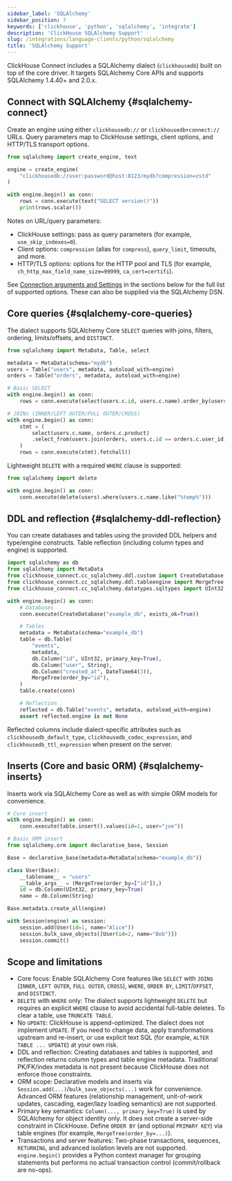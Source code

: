 ```yaml
---
sidebar_label: 'SQLAlchemy'
sidebar_position: 7
keywords: ['clickhouse', 'python', 'sqlalchemy', 'integrate']
description: 'ClickHouse SQLAlchemy Support'
slug: /integrations/language-clients/python/sqlalchemy
title: 'SQLAlchemy Support'
---
```


ClickHouse Connect includes a SQLAlchemy dialect (`clickhousedb`) built on top of the core driver. It targets SQLAlchemy Core APIs and supports SQLAlchemy 1.4.40+ and 2.0.x.

## Connect with SQLAlchemy {#sqlalchemy-connect}

Create an engine using either `clickhousedb://` or `clickhousedb+connect://` URLs. Query parameters map to ClickHouse settings, client options, and HTTP/TLS transport options.

```python
from sqlalchemy import create_engine, text

engine = create_engine(
    "clickhousedb://user:password@host:8123/mydb?compression=zstd"
)

with engine.begin() as conn:
    rows = conn.execute(text("SELECT version()"))
    print(rows.scalar())
```

Notes on URL/query parameters:
- ClickHouse settings: pass as query parameters (for example, `use_skip_indexes=0`).
- Client options: `compression` (alias for `compress`), `query_limit`, timeouts, and more.
- HTTP/TLS options: options for the HTTP pool and TLS (for example, `ch_http_max_field_name_size=99999`, `ca_cert=certifi`).

See [Connection arguments and Settings](driver-api.md#connection-arguments) in the sections below for the full list of supported options. These can also be supplied via the SQLAlchemy DSN.

## Core queries {#sqlalchemy-core-queries}

The dialect supports SQLAlchemy Core `SELECT` queries with joins, filters, ordering, limits/offsets, and `DISTINCT`.

```python
from sqlalchemy import MetaData, Table, select

metadata = MetaData(schema="mydb")
users = Table("users", metadata, autoload_with=engine)
orders = Table("orders", metadata, autoload_with=engine)

# Basic SELECT
with engine.begin() as conn:
    rows = conn.execute(select(users.c.id, users.c.name).order_by(users.c.id).limit(10)).fetchall()

# JOINs (INNER/LEFT OUTER/FULL OUTER/CROSS)
with engine.begin() as conn:
    stmt = (
        select(users.c.name, orders.c.product)
        .select_from(users.join(orders, users.c.id == orders.c.user_id))
    )
    rows = conn.execute(stmt).fetchall()
```

Lightweight `DELETE` with a required `WHERE` clause is supported:

```python
from sqlalchemy import delete

with engine.begin() as conn:
    conn.execute(delete(users).where(users.c.name.like("%temp%")))
```

## DDL and reflection {#sqlalchemy-ddl-reflection}

You can create databases and tables using the provided DDL helpers and type/engine constructs. Table reflection (including column types and engine) is supported.

```python
import sqlalchemy as db
from sqlalchemy import MetaData
from clickhouse_connect.cc_sqlalchemy.ddl.custom import CreateDatabase, DropDatabase
from clickhouse_connect.cc_sqlalchemy.ddl.tableengine import MergeTree
from clickhouse_connect.cc_sqlalchemy.datatypes.sqltypes import UInt32, String, DateTime64

with engine.begin() as conn:
    # Databases
    conn.execute(CreateDatabase("example_db", exists_ok=True))

    # Tables
    metadata = MetaData(schema="example_db")
    table = db.Table(
        "events",
        metadata,
        db.Column("id", UInt32, primary_key=True),
        db.Column("user", String),
        db.Column("created_at", DateTime64(3)),
        MergeTree(order_by="id"),
    )
    table.create(conn)

    # Reflection
    reflected = db.Table("events", metadata, autoload_with=engine)
    assert reflected.engine is not None
```

Reflected columns include dialect-specific attributes such as `clickhousedb_default_type`, `clickhousedb_codec_expression`, and `clickhousedb_ttl_expression` when present on the server.

## Inserts (Core and basic ORM) {#sqlalchemy-inserts}

Inserts work via SQLAlchemy Core as well as with simple ORM models for convenience.

```python
# Core insert
with engine.begin() as conn:
    conn.execute(table.insert().values(id=1, user="joe"))

# Basic ORM insert
from sqlalchemy.orm import declarative_base, Session

Base = declarative_base(metadata=MetaData(schema="example_db"))

class User(Base):
    __tablename__ = "users"
    __table_args__ = (MergeTree(order_by=["id"]),)
    id = db.Column(UInt32, primary_key=True)
    name = db.Column(String)

Base.metadata.create_all(engine)

with Session(engine) as session:
    session.add(User(id=1, name="Alice"))
    session.bulk_save_objects([User(id=2, name="Bob")])
    session.commit()
```

## Scope and limitations
- Core focus: Enable SQLAlchemy Core features like `SELECT` with `JOIN`s (`INNER`, `LEFT OUTER`, `FULL OUTER`, `CROSS`), `WHERE`, `ORDER BY`, `LIMIT`/`OFFSET`, and `DISTINCT`.
- `DELETE` with `WHERE` only: The dialect supports lightweight `DELETE` but requires an explicit `WHERE` clause to avoid accidental full-table deletes. To clear a table, use `TRUNCATE TABLE`.
- No `UPDATE`: ClickHouse is append-optimized. The dialect does not implement `UPDATE`. If you need to change data, apply transformations upstream and re-insert, or use explicit text SQL (for example, `ALTER TABLE ... UPDATE`) at your own risk.
- DDL and reflection: Creating databases and tables is supported, and reflection returns column types and table engine metadata. Traditional PK/FK/index metadata is not present because ClickHouse does not enforce those constraints.
- ORM scope: Declarative models and inserts via `Session.add(...)`/`bulk_save_objects(...)` work for convenience. Advanced ORM features (relationship management, unit-of-work updates, cascading, eager/lazy loading semantics) are not supported.
- Primary key semantics: `Column(..., primary_key=True)` is used by SQLAlchemy for object identity only. It does not create a server-side constraint in ClickHouse. Define `ORDER BY` (and optional `PRIMARY KEY`) via table engines (for example, `MergeTree(order_by=...)`).
- Transactions and server features: Two-phase transactions, sequences, `RETURNING`, and advanced isolation levels are not supported. `engine.begin()` provides a Python context manager for grouping statements but performs no actual transaction control (commit/rollback are no-ops).
